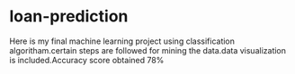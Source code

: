 # loan-prediction
Here is my final machine learning project using classification algoritham.certain steps are followed for mining the data.data visualization is included.Accuracy score obtained 78%
